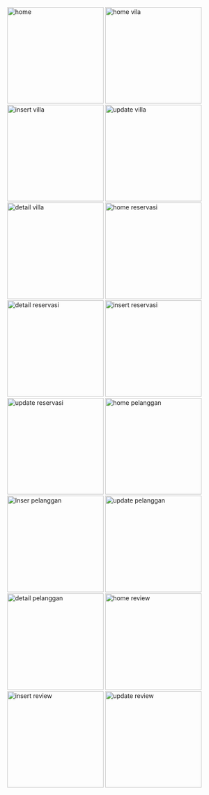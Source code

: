 <img width="221" alt="home" src="https://github.com/user-attachments/assets/40de61bb-e238-42b9-9525-4c4aa4491e04" />
<img width="221" alt="home vila" src="https://github.com/user-attachments/assets/4330adce-7d36-4771-8fd4-25429a0a77ee" />
<img width="221" alt="insert villa" src="https://github.com/user-attachments/assets/57f1a96f-bde1-4d38-bf45-74458186f147" />
<img width="221" alt="update villa" src="https://github.com/user-attachments/assets/4a6b5d1b-1fd5-446f-8ebe-be07ba7c91c8" />
<img width="221" alt="detail villa" src="https://github.com/user-attachments/assets/2fb12a40-0cfb-4870-8854-5fd6fb08eb46" />
<img width="221" alt="home reservasi" src="https://github.com/user-attachments/assets/87c37460-f4b1-4628-884a-714af9ff470f" />
<img width="221" alt="detail reservasi" src="https://github.com/user-attachments/assets/38337023-c896-4ff5-9b50-53e20b5e83b6" />
<img width="221" alt="insert reservasi" src="https://github.com/user-attachments/assets/695b4bea-83bd-40c6-8b01-f3731a88afdb" />
<img width="221" alt="update reservasi" src="https://github.com/user-attachments/assets/9657ae3b-74cd-4906-b73f-ccea37606dab" />
<img width="221" alt="home pelanggan" src="https://github.com/user-attachments/assets/4ed484b2-4e67-4619-b7a5-514734f8e45b" />
<img width="221" alt="Inser pelanggan" src="https://github.com/user-attachments/assets/ce18c8df-bc30-49e9-a9be-a7db244565d5" />
<img width="221" alt="update pelanggan" src="https://github.com/user-attachments/assets/453eae5e-8a2a-417e-b3f4-2ec9b3d020bc" />
<img width="221" alt="detail pelanggan" src="https://github.com/user-attachments/assets/8cec17d2-ab83-413a-bb58-a54d942f2fba" />
<img width="221" alt="home review" src="https://github.com/user-attachments/assets/6e672c7f-1abc-44cf-a39b-942083cf34dd" />
<img width="221" alt="insert review" src="https://github.com/user-attachments/assets/45fb3636-8098-4486-a149-c0c33409c21d" />
<img width="221" alt="update review" src="https://github.com/user-attachments/assets/ad8aeec7-cd66-44eb-a357-5efda5bfdd5c" />
